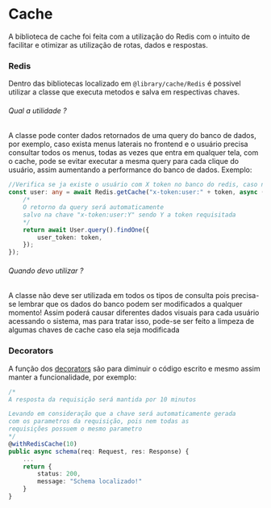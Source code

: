 # Cache
A biblioteca de cache foi feita com a utilização do Redis com o intuito de facilitar e otimizar as utilização de rotas, dados e respostas.

### Redis
Dentro das bibliotecas localizado em `@library/cache/Redis` é possivel utilizar a classe que executa metodos e salva em respectivas chaves.

###### Qual a utilidade ?
A classe pode conter dados retornados de uma query do banco de dados, por exemplo, caso exista menus laterais no frontend e o usuário precisa consultar todos os menus, todas as vezes que entra em qualquer tela, com o cache, pode se evitar executar a mesma query para cada clique do usuário, assim aumentando a performance do banco de dados.
Exemplo:
```ts
//Verifica se ja existe o usuário com X token no banco do redis, caso não tenha executar a query
const user: any = await Redis.getCache("x-token:user:" + token, async () => {
    /*
    O retorno da query será automaticamente 
    salvo na chave "x-token:user:Y" sendo Y a token requisitada
    */
    return await User.query().findOne({
        user_token: token,
    });
});
```

###### Quando devo utilizar ?
A classe não deve ser utilizada em todos os tipos de consulta pois precisa-se lembrar que os dados do banco podem ser modificados a qualquer momento! Assim poderá causar diferentes dados visuais para cada usuário acessando o sistema, mas para tratar isso, pode-se ser feito a limpeza de algumas chaves de cache caso ela seja modificada

### Decorators
A função dos [decorators](https://www.typescriptlang.org/docs/handbook/decorators.html) são para diminuir o código escrito e mesmo assim manter a funcionalidade, por exemplo:

```ts
/*
A resposta da requisição será mantida por 10 minutos

Levando em consideração que a chave será automaticamente gerada
com os parametros da requisição, pois nem todas as 
requisições possuem o mesmo parametro
*/
@withRedisCache(10)
public async schema(req: Request, res: Response) {
    ...
    return {
        status: 200,
        message: "Schema localizado!"
    }
}
```